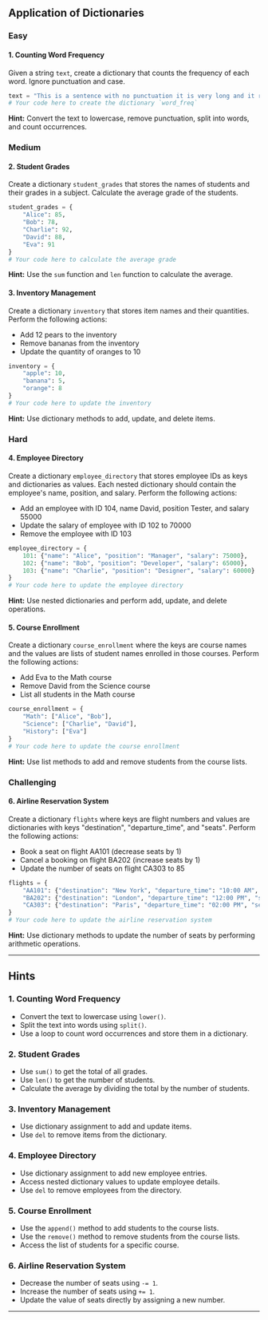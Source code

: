 ## Application of Dictionaries

### Easy

#### 1. Counting Word Frequency
Given a string `text`, create a dictionary that counts the frequency of each word. Ignore punctuation and case.

```python
text = "This is a sentence with no punctuation it is very long and it repeats words it is a long sentence with no punctuation and it keeps going on and on it is a very very long sentence it has no punctuation and it just keeps repeating words and it goes on and on without stopping it is a very long sentence and it does not make sense but it is long and has no punctuation and it repeats words over and over again it just keeps going on and on with no punctuation and it is very long and repetitive"
# Your code here to create the dictionary `word_freq`
```

**Hint:** Convert the text to lowercase, remove punctuation, split into words, and count occurrences.

### Medium

#### 2. Student Grades
Create a dictionary `student_grades` that stores the names of students and their grades in a subject. Calculate the average grade of the students.

```python
student_grades = {
    "Alice": 85,
    "Bob": 78,
    "Charlie": 92,
    "David": 88,
    "Eva": 91
}
# Your code here to calculate the average grade
```

**Hint:** Use the `sum` function and `len` function to calculate the average.

#### 3. Inventory Management
Create a dictionary `inventory` that stores item names and their quantities. Perform the following actions:
- Add 12 pears to the inventory
- Remove bananas from the inventory
- Update the quantity of oranges to 10

```python
inventory = {
    "apple": 10,
    "banana": 5,
    "orange": 8
}
# Your code here to update the inventory
```

**Hint:** Use dictionary methods to add, update, and delete items.

### Hard

#### 4. Employee Directory
Create a dictionary `employee_directory` that stores employee IDs as keys and dictionaries as values. Each nested dictionary should contain the employee's name, position, and salary. Perform the following actions:
- Add an employee with ID 104, name David, position Tester, and salary 55000
- Update the salary of employee with ID 102 to 70000
- Remove the employee with ID 103

```python
employee_directory = {
    101: {"name": "Alice", "position": "Manager", "salary": 75000},
    102: {"name": "Bob", "position": "Developer", "salary": 65000},
    103: {"name": "Charlie", "position": "Designer", "salary": 60000}
}
# Your code here to update the employee directory
```

**Hint:** Use nested dictionaries and perform add, update, and delete operations.

#### 5. Course Enrollment
Create a dictionary `course_enrollment` where the keys are course names and the values are lists of student names enrolled in those courses. Perform the following actions:
- Add Eva to the Math course
- Remove David from the Science course
- List all students in the Math course

```python
course_enrollment = {
    "Math": ["Alice", "Bob"],
    "Science": ["Charlie", "David"],
    "History": ["Eva"]
}
# Your code here to update the course enrollment
```

**Hint:** Use list methods to add and remove students from the course lists.

### Challenging

#### 6. Airline Reservation System
Create a dictionary `flights` where keys are flight numbers and values are dictionaries with keys "destination", "departure_time", and "seats". Perform the following actions:
- Book a seat on flight AA101 (decrease seats by 1)
- Cancel a booking on flight BA202 (increase seats by 1)
- Update the number of seats on flight CA303 to 85

```python
flights = {
    "AA101": {"destination": "New York", "departure_time": "10:00 AM", "seats": 100},
    "BA202": {"destination": "London", "departure_time": "12:00 PM", "seats": 80},
    "CA303": {"destination": "Paris", "departure_time": "02:00 PM", "seats": 90}
}
# Your code here to update the airline reservation system
```

**Hint:** Use dictionary methods to update the number of seats by performing arithmetic operations.

---

## Hints

### 1. Counting Word Frequency
- Convert the text to lowercase using `lower()`.
- Split the text into words using `split()`.
- Use a loop to count word occurrences and store them in a dictionary.

### 2. Student Grades
- Use `sum()` to get the total of all grades.
- Use `len()` to get the number of students.
- Calculate the average by dividing the total by the number of students.

### 3. Inventory Management
- Use dictionary assignment to add and update items.
- Use `del` to remove items from the dictionary.

### 4. Employee Directory
- Use dictionary assignment to add new employee entries.
- Access nested dictionary values to update employee details.
- Use `del` to remove employees from the directory.

### 5. Course Enrollment
- Use the `append()` method to add students to the course lists.
- Use the `remove()` method to remove students from the course lists.
- Access the list of students for a specific course.

### 6. Airline Reservation System
- Decrease the number of seats using `-= 1`.
- Increase the number of seats using `+= 1`.
- Update the value of seats directly by assigning a new number.

---
